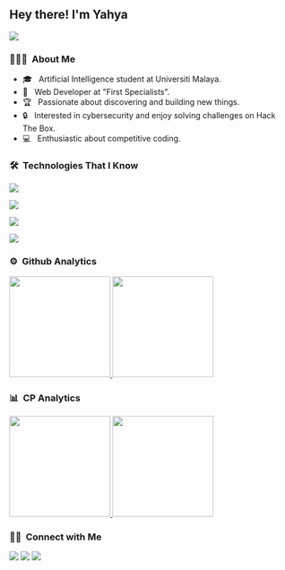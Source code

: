 <h2>Hey there! I'm Yahya</h2>

![](https://komarev.com/ghpvc/?username=YahyaMurad&style=for-the-badge&abbreviated=true&color=042b53)



<h3> 👨🏻‍💻 &nbsp;About Me </h3>

- 🎓 &nbsp; Artificial Intelligence student at Universiti Malaya.
- 💼 &nbsp; Web Developer at "First Specialists".
- 🏆 &nbsp; Passionate about discovering and building new things.
- 🔒 &nbsp; Interested in cybersecurity and enjoy solving challenges on Hack The Box.
- 💻 &nbsp; Enthusiastic about competitive coding.


<h3> 🛠 &nbsp;Technologies That I Know</h3>

<p align="">
  <a href="https://skillicons.dev">
    <img src="https://skillicons.dev/icons?i=python,cpp,java,javascript&perline=14" />
  </a>
</p>

<p align="">
  <a href="https://skillicons.dev">
    <img src="https://skillicons.dev/icons?i=html,css,react,nextjs&perline=14" />
  </a>
</p>

<p align="">
  <a href="https://skillicons.dev">
    <img src="https://skillicons.dev/icons?i=tensorflow,pytorch,sklearn&perline=14" />
  </a>
</p>

<p align="">
  <a href="https://skillicons.dev">
    <img src="https://skillicons.dev/icons?i=selenium&perline=14" />
  </a>
</p>


### ⚙️ &nbsp;Github Analytics

<p align="">
<a href="https://github.com/YahyaMurad">
  <img height="180em" src="https://github-readme-stats-eight-theta.vercel.app/api?username=YahyaMurad&show_icons=true&theme=algolia&include_all_commits=true&count_private=true"/>
  <img height="180em" src="https://github-readme-stats-eight-theta.vercel.app/api/top-langs?username=YahyaMurad&langs_count=8&theme=algolia&count_private=true&hide=html&layout=compact"/>
</a>
</p>

### 📊 &nbsp;CP Analytics

<p align="">
<a href="https://github.com/YahyaMurad">
  <img height="180em" src="https://leetcard.jacoblin.cool/yahyamurad197?theme=nord&font=Fira%20Code"/>
  <img height="180em" src="https://codeforces-readme-stats.vercel.app/api/card?username=solidhelium"/>
</a>
</p>

### 🤝🏻 &nbsp;Connect with Me

<p align=>
  <a href="https://yahyamurad.vercel.app"><img src="https://img.shields.io/badge/-yahyamurad.vercel.app-3423A6?style=flat&logo=Google-Chrome&logoColor=white"/></a>
  <a href="https://www.linkedin.com/in/yahya-murad/"><img src="https://img.shields.io/badge/-Yahya%20Murad-0077B5?style=flat&logo=Linkedin&logoColor=white"/></a>
  <a href="mailto:yahyamurad197@gmail.com"><img src="https://img.shields.io/badge/-yahyamurad197@gmail.com-D14836?style=flat&logo=Gmail&logoColor=white"/></a>
</p>



